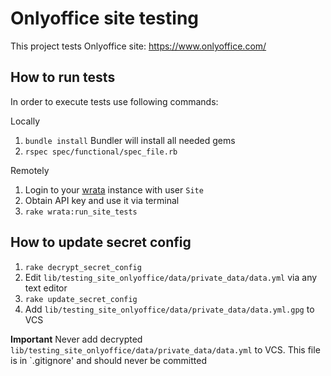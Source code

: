 # Onlyoffice site testing

This project tests Onlyoffice site: <https://www.onlyoffice.com/>

## How to run tests

In order to execute tests use following commands:

Locally

1. `bundle install` Bundler will install all needed gems
2. `rspec spec/functional/spec_file.rb`

Remotely

1. Login to your [wrata](<https://github.com/ONLYOFFICE/testing-wrata>) instance
with user `Site`
2. Obtain API key and use it via terminal
3. `rake wrata:run_site_tests`

## How to update secret config

1. `rake decrypt_secret_config`
2. Edit `lib/testing_site_onlyoffice/data/private_data/data.yml` via any text editor
3. `rake update_secret_config`
4. Add `lib/testing_site_onlyoffice/data/private_data/data.yml.gpg` to VCS

**Important** Never add decrypted `lib/testing_site_onlyoffice/data/private_data/data.yml` to VCS. 
This file is in `.gitignore' and should never be committed

